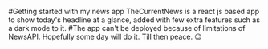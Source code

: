 #Getting started with my news app
TheCurrentNews is a react js based app to show today's headline at a glance, added with few extra features such as a dark mode to it.
#The app can't be deployed because of limitations of NewsAPI. Hopefully some day will do it. 
Till then peace. 😉
